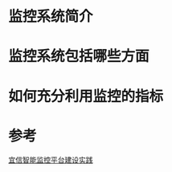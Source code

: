 
# 监控系统简介

# 监控系统包括哪些方面

# 如何充分利用监控的指标



# 参考
[宜信智能监控平台建设实践](https://juejin.im/post/5dd49d13f265da0bb854bfdf?utm_source=gold_browser_extension)
